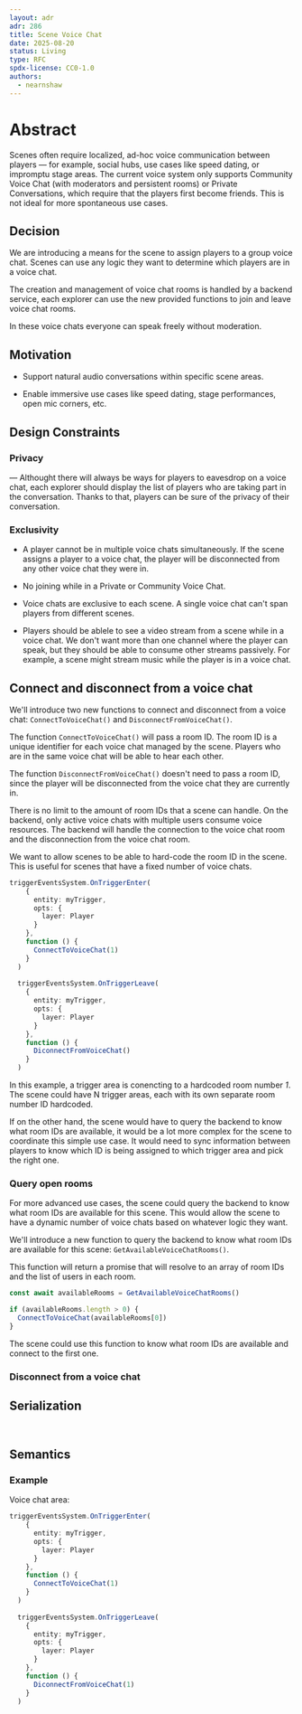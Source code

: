 ```yaml
---
layout: adr
adr: 286
title: Scene Voice Chat
date: 2025-08-20
status: Living
type: RFC
spdx-license: CC0-1.0
authors:
  - nearnshaw
---
```


# Abstract

Scenes often require localized, ad-hoc voice communication between players — for example, social hubs, use cases like speed dating, or impromptu stage areas. The current voice system only supports Community Voice Chat (with moderators and persistent rooms) or Private Conversations, which require that the players first become friends. This is not ideal for more spontaneous use cases.

## Decision

We are introducing a means for the scene to assign players to a group voice chat. Scenes can use any logic they want to determine which players are in a voice chat.

The creation and management of voice chat rooms is handled by a backend service, each explorer can use the new provided functions to join and leave voice chat rooms.

In these voice chats everyone can speak freely without moderation.

## Motivation

- Support natural audio conversations within specific scene areas.

- Enable immersive use cases like speed dating, stage performances, open mic corners, etc.


## Design Constraints

### Privacy

— Althought there will always be ways for players to eavesdrop on a voice chat, each explorer should display the list of players who are taking part in the conversation. Thanks to that, players can be sure of the privacy of their conversation.


### Exclusivity

- A player cannot be in multiple voice chats simultaneously. If the scene assigns a player to a voice chat, the player will be disconnected from any other voice chat they were in.

- No joining while in a Private or Community Voice Chat.

- Voice chats are exclusive to each scene. A single voice chat can't span players from different scenes.

- Players should be ablele to see a video stream from a scene while in a voice chat. We don't want more than one channel where the player can speak, but they should be able to consume other streams passively. For example, a scene might stream music while the player is in a voice chat.


## Connect and disconnect from a voice chat

We'll introduce two new functions to connect and disconnect from a voice chat: `ConnectToVoiceChat()` and `DisconnectFromVoiceChat()`.

The function `ConnectToVoiceChat()` will pass a room ID. The room ID is a unique identifier for each voice chat managed by the scene. Players who are in the same voice chat will be able to hear each other.

The function `DisconnectFromVoiceChat()` doesn't need to pass a room ID, since the player will be disconnected from the voice chat they are currently in.

There is no limit to the amount of room IDs that a scene can handle. On the backend, only active voice chats with multiple users consume voice resources.
The backend will handle the connection to the voice chat room and the disconnection from the voice chat room.

We want to allow scenes to be able to hard-code the room ID in the scene. This is useful for scenes that have a fixed number of voice chats.

```ts
triggerEventsSystem.OnTriggerEnter(
    {
      entity: myTrigger,
      opts: {
        layer: Player
      }
    },
    function () {
      ConnectToVoiceChat(1)
    }
  )
  
  triggerEventsSystem.OnTriggerLeave(
    {
      entity: myTrigger,
      opts: {
        layer: Player
      }
    },
    function () {
      DiconnectFromVoiceChat()
    }
  )
```

In this example, a trigger area is conencting to a hardcoded room number *1*. The scene could have N trigger areas, each with its own separate room number ID hardcoded. 

If on the other hand, the scene would have to query the backend to know what room IDs are available, it would be a lot more complex for the scene to coordinate this simple use case. It would need to sync information between players to know which ID is being assigned to which trigger area and pick the right one.

### Query open rooms

For more advanced use cases, the scene could query the backend to know what room IDs are available for this scene. This would allow the scene to have a dynamic number of voice chats based on whatever logic they want.

We'll introduce a new function to query the backend to know what room IDs are available for this scene: `GetAvailableVoiceChatRooms()`.

This function will return a promise that will resolve to an array of room IDs and the list of users in each room.

```ts	
const await availableRooms = GetAvailableVoiceChatRooms()

if (availableRooms.length > 0) {
  ConnectToVoiceChat(availableRooms[0])
}

```

The scene could use this function to know what room IDs are available and connect to the first one.


### Disconnect from a voice chat






## Serialization

```yaml

```

```protobuf

```

## Semantics

### Example

Voice chat area:

```ts
triggerEventsSystem.OnTriggerEnter(
    {
      entity: myTrigger,
      opts: {
        layer: Player
      }
    },
    function () {
      ConnectToVoiceChat(1)
    }
  )
  
  triggerEventsSystem.OnTriggerLeave(
    {
      entity: myTrigger,
      opts: {
        layer: Player
      }
    },
    function () {
      DiconnectFromVoiceChat(1)
    }
  )
```

